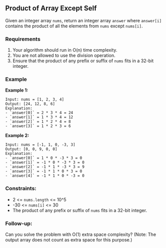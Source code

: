 ## Product of Array Except Self

Given an integer array `nums`, return an integer array `answer` where `answer[i]` contains the product of all the elements from `nums` except `nums[i]`.

### Requirements

1. Your algorithm should run in O(n) time complexity.
2. You are not allowed to use the division operation.
3. Ensure that the product of any prefix or suffix of `nums` fits in a 32-bit integer.

### Example

**Example 1:**
```
Input: nums = [1, 2, 3, 4]
Output: [24, 12, 8, 6]
Explanation:
- `answer[0]` = 2 * 3 * 4 = 24
- `answer[1]` = 1 * 3 * 4 = 12
- `answer[2]` = 1 * 2 * 4 = 8
- `answer[3]` = 1 * 2 * 3 = 6
```

**Example 2:**
```
Input: nums = [-1, 1, 0, -3, 3]
Output: [0, 0, 9, 0, 0]
Explanation:
- `answer[0]` = 1 * 0 * -3 * 3 = 0
- `answer[1]` = -1 * 0 * -3 * 3 = 0
- `answer[2]` = -1 * 1 * -3 * 3 = 9
- `answer[3]` = -1 * 1 * 0 * 3 = 0
- `answer[4]` = -1 * 1 * 0 * -3 = 0
```

### Constraints:

- 2 <= `nums.length` <= 10^5
- -30 <= `nums[i]` <= 30
- The product of any prefix or suffix of `nums` fits in a 32-bit integer.

### Follow-up:
Can you solve the problem with O(1) extra space complexity? (Note: The output array does not count as extra space for this purpose.)
